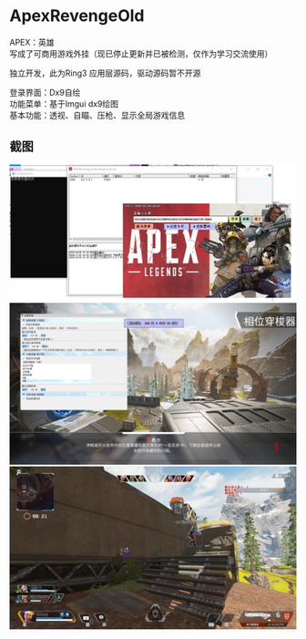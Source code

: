 # ApexRevengeOld
APEX：英雄   
写成了可商用游戏外挂（现已停止更新并已被检测，仅作为学习交流使用）  

独立开发，此为Ring3 应用层源码，驱动源码暂不开源

登录界面：Dx9自绘  
功能菜单：基于Imgui dx9绘图  
基本功能：透视、自瞄、压枪、显示全局游戏信息

## 截图
![](https://github.com/zzyGodofWar/ApexRevengeOld/blob/7d013f7e614c201b41e9cefb356c1876d3469e36/loginUI.jpg)
![](https://github.com/zzyGodofWar/ApexRevengeOld/blob/e811917033353697603dc75950d86d3226638a33/ingame.jpg)
![](https://github.com/zzyGodofWar/ApexRevengeOld/blob/7d013f7e614c201b41e9cefb356c1876d3469e36/ingame2.jpg)
